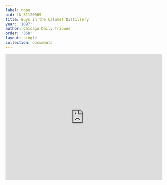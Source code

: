 ```yaml
---
label: nope
pid: fk_31120069
title: Buys in the Calumet Distillery
year: '1897'
author: Chicago Daily Tribune
order: '358'
layout: single
collection: documents
---
```

<iframe src="https://northwestern.app.box.com/embed/s/q4h8eg1ntx7q481zeof7wilg2j70n5gx?sortColumn=date&view=list" width="500" height="400" frameborder="0" allowfullscreen webkitallowfullscreen msallowfullscreen></iframe>
